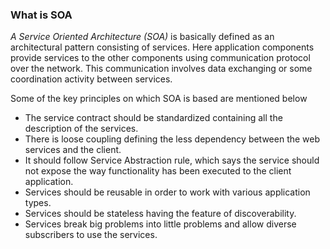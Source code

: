 ### What is SOA
_A Service Oriented Architecture (SOA)_  is basically defined as an architectural pattern consisting of services. Here application components provide services to the other components using communication protocol over the network. This communication involves data exchanging or some coordination activity between services.

Some of the key principles on which SOA is based are mentioned below

-   The service contract should be standardized containing all the description of the services.
-   There is loose coupling defining the less dependency between the web services and the client.
-   It should follow Service Abstraction rule, which says the service should not expose the way functionality has been executed to the client application.
-   Services should be reusable in order to work with various application types.
-   Services should be stateless having the feature of discoverability.
-   Services break big problems into little problems and allow diverse subscribers to use the services.
<!--stackedit_data:
eyJoaXN0b3J5IjpbLTU0MzE0NDI1MV19
-->